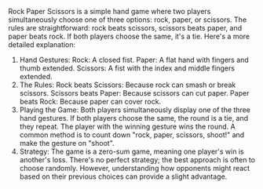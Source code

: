 Rock Paper Scissors is a simple hand game where two players simultaneously choose one of three options: rock, paper, or scissors. The rules are straightforward: rock beats scissors, scissors beats paper, and paper beats rock. If both players choose the same, it's a tie. 
Here's a more detailed explanation:
1. Hand Gestures:
Rock: A closed fist. 
Paper: A flat hand with fingers and thumb extended. 
Scissors: A fist with the index and middle fingers extended. 
2. The Rules:
Rock beats Scissors: Because rock can smash or break scissors. 
Scissors beats Paper: Because scissors can cut paper. 
Paper beats Rock: Because paper can cover rock. 
3. Playing the Game:
Both players simultaneously display one of the three hand gestures. 
If both players choose the same, the round is a tie, and they repeat. 
The player with the winning gesture wins the round. 
A common method is to count down "rock, paper, scissors, shoot!" and make the gesture on "shoot". 
4. Strategy:
The game is a zero-sum game, meaning one player's win is another's loss. 
There's no perfect strategy; the best approach is often to choose randomly. 
However, understanding how opponents might react based on their previous choices can provide a slight advantage. 

